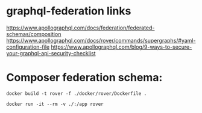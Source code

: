 # graphql-federation links

https://www.apollographql.com/docs/federation/federated-schemas/composition
https://www.apollographql.com/docs/rover/commands/supergraphs/#yaml-configuration-file
https://www.apollographql.com/blog/9-ways-to-secure-your-graphql-api-security-checklist



# Composer federation schema:

```docker build -t rover -f ./docker/rover/Dockerfile .```

```docker run -it --rm -v ./:/app rover```

